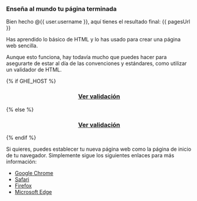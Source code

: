 ### Enseña al mundo tu página terminada

Bien hecho @{{ user.username }}, aquí tienes el resultado final: {{ pagesUrl }}

Has aprendido lo básico de HTML y lo has usado para crear una página web sencilla.

Aunque esto funciona, hay todavía mucho que puedes hacer para asegurarte de estar al día de las convenciones y estándares, como utilizar un validador de HTML.

{% if GHE_HOST %}
<h3 align="center"><a href="https://validator.w3.org/nu/?showsource=yes&doc=https://pages.{{ GHE_HOST }}/{{ user.login }}/{{ repo }}/">Ver validación</a></h3>
{% else %}
<h3 align="center"><a href="https://validator.w3.org/nu/?showsource=yes&doc=https://{{ user.login }}.github.io/{{ repo }}">Ver validación</a></h3>
{% endif %}

Si quieres, puedes establecer tu nueva página web como la página de inicio de tu navegador. Simplemente sigue los siguientes enlaces para más información:


- [Google Chrome](https://support.google.com/chrome/answer/95314?hl=en)
- [Safari](https://support.apple.com/guide/safari/set-your-homepage-ibrw1020/mac)
- [Firefox](https://support.mozilla.org/en-US/kb/how-to-set-the-home-page)
- [Microsoft Edge](https://support.microsoft.com/en-us/help/4027577/windows-change-your-home-page)
